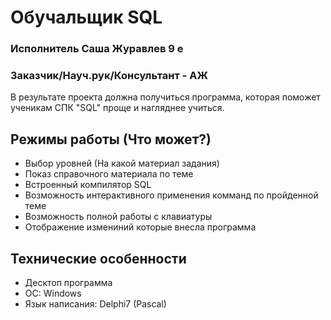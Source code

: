 # Обучальщик SQL
### Исполнитель Саша Журавлев 9 е
### Заказчик/Науч.рук/Консультант - АЖ

В результате проекта должна получиться программа, которая поможет ученикам СПК "SQL" проще и нагляднее учиться.

## Режимы работы (Что может?)
- Выбор уровней (На какой материал задания)
- Показ справочного материала по теме
- Встроенный компилятор SQL
- Возможность интерактивного применения комманд по пройденной теме
- Возможность полной работы с клавиатуры
- Отображение измениний которые внесла программа

## Технические особенности

- Десктоп программа
- ОС: Windows
- Язык написания: Delphi7 (Pascal)